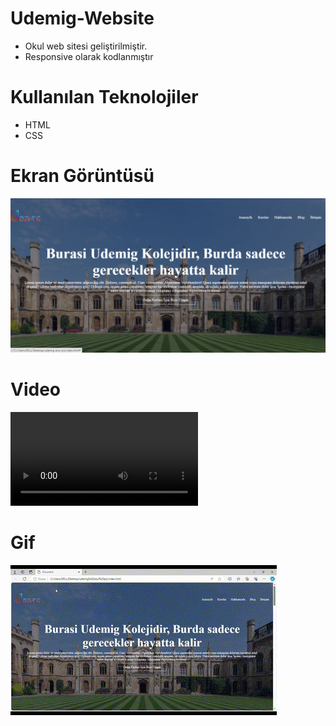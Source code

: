 # Udemig-Website

- Okul web sitesi geliştirilmiştir.
- Responsive olarak kodlanmıştır

# Kullanılan Teknolojiler

- HTML
- CSS

# Ekran Görüntüsü

![](img/Ekran%20görüntüsü%20udemig.png)

# Video

![](img/udemig%20‐%20Clipchamp%20ile%20yapıldı.mp4)

# Gif

![](img/udemig%20‐%20Clipchamp%20ile%20yapıldı.gif)
